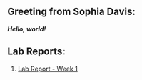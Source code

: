 ## Greeting from Sophia Davis: 
***Hello, world!***

## Lab Reports:
1. [Lab Report - Week 1](https://sadsoap.github.io/cse15l-lab-reports/LabReport1.html)
